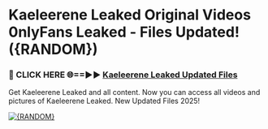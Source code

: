 # Kaeleerene Leaked Original Videos 0nlyFans Leaked - Files Updated! ({RANDOM})

<h3>🔴 CLICK HERE 🌐==►► <a href="https://betterlinks.top/A2PfLJ" rel="nofollow">Kaeleerene Leaked Updated Files</a></h3>

Get Kaeleerene Leaked and all content. Now you can access all videos and pictures of Kaeleerene Leaked. New Updated Files 2025!

[![{RANDOM}](https://i.imgur.com/ppqm5kG.gif)](https://betterlinks.top/A2PfLJ)